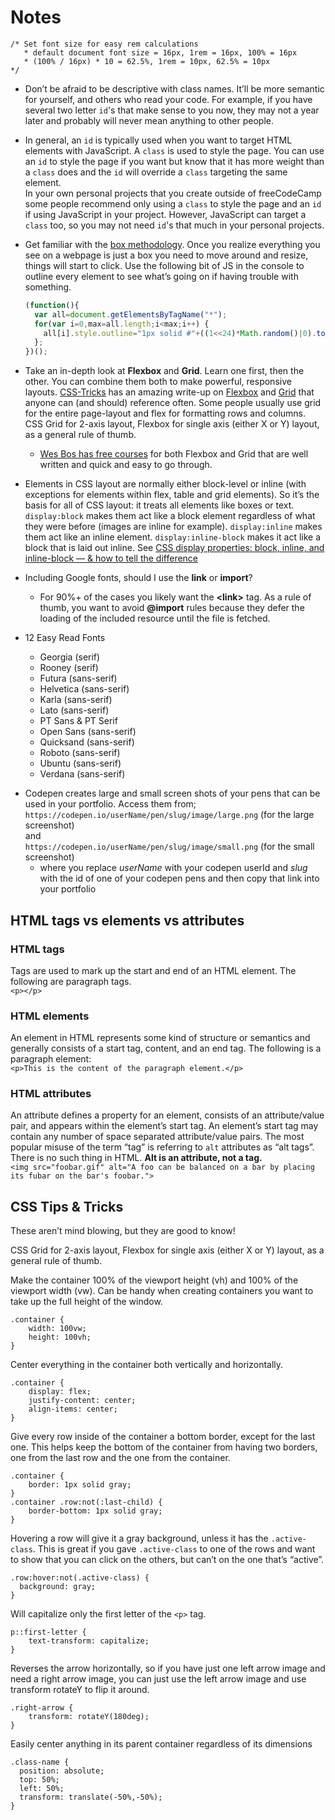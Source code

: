 # Notes  
```
/* Set font size for easy rem calculations
   * default document font size = 16px, 1rem = 16px, 100% = 16px  
   * (100% / 16px) * 10 = 62.5%, 1rem = 10px, 62.5% = 10px  
*/
```  
* Don’t be afraid to be descriptive with class names. It’ll be more semantic for yourself, and others who read your code. For example, if you have several two letter `id`'s that make sense to you now, they may not a year later and probably will never mean anything to other people. 

* In general, an `id` is typically used when you want to target HTML elements with JavaScript. A `class` is used to style the page. You can use an `id` to style the page if you want but know that it has more weight than a `class` does and the `id` will override a `class` targeting the same element.  
In your own personal projects that you create outside of freeCodeCamp some people recommend only using a `class` to style the page and an `id` if using JavaScript in your project. However, JavaScript can target a `class` too, so you may not need `id`'s that much in your personal projects.  

* Get familiar with the [box methodology](https://developer.mozilla.org/en-US/docs/Web/CSS/CSS_Box_Model/Introduction_to_the_CSS_box_model). Once you realize everything you see on a webpage is just a box you need to move around and resize, things will start to click. Use the following bit of JS in the console to outline every element to see what’s going on if having trouble with something.  
  ```javascript
  (function(){
    var all=document.getElementsByTagName("*");
    for(var i=0,max=all.length;i<max;i++) {
      all[i].style.outline="1px solid #"+((1<<24)*Math.random()|0).toString(16)
    };
  })();
  ```  
* Take an in-depth look at **Flexbox** and **Grid**. Learn one first, then the other. You can combine them both to make powerful, responsive layouts. [CSS-Tricks](https://css-tricks.com) has an amazing write-up on [Flexbox](https://css-tricks.com/snippets/css/a-guide-to-flexbox/) and [Grid](https://css-tricks.com/snippets/css/complete-guide-grid/) that anyone can (and should) reference often. Some people usually use grid for the entire page-layout and flex for formatting rows and columns.  
CSS Grid for 2-axis layout, Flexbox for single axis (either X or Y) layout, as a general rule of thumb.
  * [Wes Bos has free courses](https://wesbos.com/courses/) for both Flexbox and Grid that are well written and quick and easy to go through.  
  
* Elements in CSS layout are normally either block-level or inline (with exceptions for elements within flex, table and grid elements). So it’s the basis for all of CSS layout: it treats all elements like boxes or text. `display:block` makes them act like a block element regardless of what they were before (images are inline for example). `display:inline` makes them act like an inline element. `display:inline-block` makes it act like a block that is laid out inline. See [CSS display properties: block, inline, and inline-block — & how to tell the difference](https://medium.com/@DaphneWatson/css-display-properties-block-inline-and-inline-block-how-to-tell-the-difference-7d3a1e6e3051)
* Including Google fonts, should I use the **link** or **import**?
  * For 90%+ of the cases you likely want the **&lt;link&gt;** tag. As a rule of thumb, you want to avoid **@import** rules because they defer the loading of the included resource until the file is fetched.  
  
* 12 Easy Read Fonts
  - Georgia (serif) 
  - Rooney (serif)
  - Futura (sans-serif)
  - Helvetica (sans-serif)
  - Karla (sans-serif)
  - Lato (sans-serif)
  - PT Sans & PT Serif
  - Open Sans (sans-serif)
  - Quicksand (sans-serif)
  - Roboto (sans-serif)
  - Ubuntu (sans-serif)
  - Verdana (sans-serif) 
  
- Codepen creates large and small screen shots of your pens that can be used in your portfolio.
Access them from;  
  `https://codepen.io/userName/pen/slug/image/large.png` (for the large screenshot)  
  and  
  `https://codepen.io/userName/pen/slug/image/small.png` (for the small screenshot)
  - where you replace _userName_ with your codepen userId and _slug_ with the id of one of your codepen pens and then copy that link into your portfolio  

## HTML tags vs elements vs attributes
### HTML tags
Tags are used to mark up the start and end of an HTML element. The following are paragraph tags.  
`<p></p>`  

### HTML elements
An element in HTML represents some kind of structure or semantics and generally consists of a start tag, content, and an end tag. The following is a paragraph element:  
`<p>This is the content of the paragraph element.</p>`

### HTML attributes
An attribute defines a property for an element, consists of an attribute/value pair, and appears within the element’s start tag. An element’s start tag may contain any number of space separated attribute/value pairs.
The most popular misuse of the term “tag” is referring to `alt` attributes as “alt tags”. There is no such thing in HTML. **Alt is an attribute, not a tag.**   
`<img src="foobar.gif" alt="A foo can be balanced on a bar by placing its fubar on the bar's foobar.">` 

## CSS Tips & Tricks  
These aren’t mind blowing, but they are good to know!  

CSS Grid for 2-axis layout, Flexbox for single axis (either X or Y) layout, as a general rule of thumb.  

Make the container 100% of the viewport height (vh) and 100% of the viewport width (vw). Can be handy when creating containers you want to take up the full height of the window.  
```
.container {
	width: 100vw;
	height: 100vh;
}
```
Center everything in the container both vertically and horizontally.  
```
.container {
	display: flex;
	justify-content: center;
	align-items: center;
}
```
Give every row inside of the container a bottom border, except for the last one. This helps keep the bottom of the container from having two borders, one from the last row and the one from the container.  
```
.container {
	border: 1px solid gray;
}
.container .row:not(:last-child) {
	border-bottom: 1px solid gray;
}
```
Hovering a row will give it a gray background, unless it has the `.active-class`. This is great if you gave `.active-class` to one of the rows and want to show that you can click on the others, but can’t on the one that’s “active”.  
```
.row:hover:not(.active-class) {
  background: gray;
}
```
Will capitalize only the first letter of the `<p>` tag.  
```
p::first-letter {
	text-transform: capitalize;
}
```
Reverses the arrow horizontally, so if you have just one left arrow image and need a right arrow image, you can just use the left arrow image and use transform rotateY to flip it around.  
```
.right-arrow {
	transform: rotateY(180deg);
}
```
Easily center anything in its parent container regardless of its dimensions
```
.class-name {
  position: absolute;
  top: 50%;
  left: 50%;
  transform: translate(-50%,-50%);
}
```
